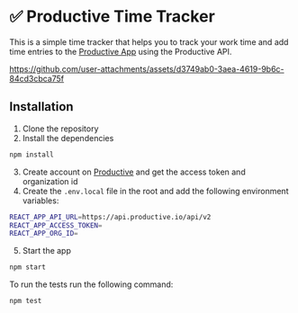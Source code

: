 # ✅ Productive Time Tracker

This is a simple time tracker that helps you to track your work time and add time entries to the [Productive App](https://app.productive.io/) using the Productive API.

https://github.com/user-attachments/assets/d3749ab0-3aea-4619-9b6c-84cd3cbca75f

## Installation

1. Clone the repository
2. Install the dependencies

```bash
npm install
```

3. Create account on [Productive](https://app.productive.io/) and get the access token and organization id
4. Create the `.env.local` file in the root and add the following environment variables:

```bash
REACT_APP_API_URL=https://api.productive.io/api/v2
REACT_APP_ACCESS_TOKEN=
REACT_APP_ORG_ID=
```

5. Start the app

```bash
npm start
```

To run the tests run the following command:

```bash
npm test
```
